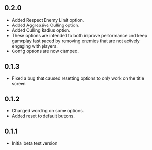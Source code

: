 ## 0.2.0
- Added Respect Enemy Limit option.
- Added Aggressive Culling option.
- Added Culling Radius option.
- These options are intended to both improve performance and keep gameplay fast paced by removing enemies that are not actively engaging with players.
- Config options are now clamped.
## 0.1.3
- Fixed a bug that caused resetting options to only work on the title screen
## 0.1.2
- Changed wording on some options.
- Added reset to default buttons.
## 0.1.1
- Initial beta test version